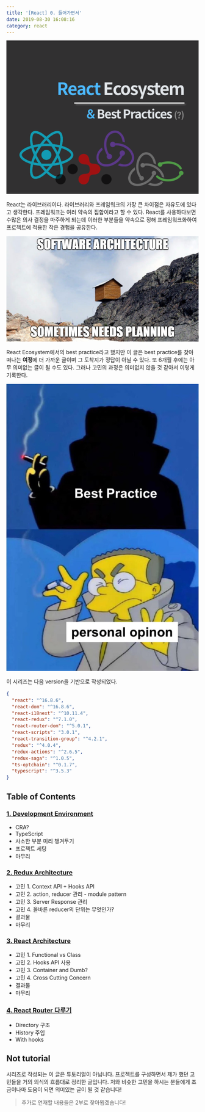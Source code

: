 ```yaml
---
title: '[React] 0. 들어가면서'
date: 2019-08-30 16:08:16
category: react
---
```


![react-ecosystem](./images/react-ecosystem.png)

React는 라이브러리이다. 라이브러리와 프레임워크의 가장 큰 차이점은 자유도에 있다고 생각한다. 프레임워크는 여러 약속의 집합이라고 할 수 있다. React를 사용하다보면 수많은 의사 결정을 마주하게 되는데 이러한 부분들을 약속으로 정해 프레임워크화하여 프로젝트에 적용한 작은 경험을 공유한다.

![planning](./images/software-architecture-sometimes-needs-planning.jpg)

React Ecosystem에서의 best practice라고 했지만 이 글은 best practice를 찾아 떠나는 **여정**에 더 가까운 글이며 그 도착지가 정답이 아닐 수 있다. 또 6개월 후에는 아무 의미없는 글이 될 수도 있다. 그러나 고민의 과정은 의미없지 않을 것 같아서 이렇게 기록한다.

![best_practice](./images/bestpractice.jpeg)

이 시리즈는 다음 version을 기반으로 작성되었다.

```json
{
  "react": "^16.8.6",
  "react-dom": "^16.8.6",
  "react-i18next": "^10.11.4",
  "react-redux": "^7.1.0",
  "react-router-dom": "^5.0.1",
  "react-scripts": "3.0.1",
  "react-transition-group": "^4.2.1",
  "redux": "^4.0.4",
  "redux-actions": "^2.6.5",
  "redux-saga": "^1.0.5",
  "ts-optchain": "^0.1.7",
  "typescript": "^3.5.3"
}
```

## Table of Contents

### [1. Development Environment](https://jbee.io/react/react-1-development-environment-setup/)

- CRA?
- TypeScript
- 사소한 부분 미리 챙겨두기
- 프로젝트 세팅
- 마무리

### [2. Redux Architecture](https://jbee.io/react/react-2-redux-architecture/)

- 고민 1. Context API + Hooks API
- 고민 2. action, reducer 관리 - module pattern
- 고민 3. Server Response 관리
- 고민 4. 올바른 reducer의 단위는 무엇인가?
- 결과물
- 마무리

### [3. React Architecture](https://jbee.io/react/react-3-react-architecture/)

- 고민 1. Functional vs Class
- 고민 2. Hooks API 사용
- 고민 3. Container and Dumb?
- 고민 4. Cross Cutting Concern
- 결과물
- 마무리

### [4. React Router 다루기](https://jbee.io/react/react-4-react-router/)

- Directory 구조
- History 주입
- With hooks

## Not tutorial

시리즈로 작성되는 이 글은 튜토리얼이 아닙니다. 프로젝트를 구성하면서 제가 했던 고민들을 거의 의식의 흐름대로 정리한 글입니다. 저와 비슷한 고민을 하시는 분들에게 조금이나마 도움이 되면 의미있는 글이 될 것 같습니다!

> 추가로 연재할 내용들은 2부로 찾아뵙겠습니다!
